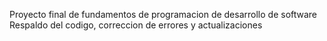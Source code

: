 Proyecto final de fundamentos de programacion de desarrollo de software
Respaldo del codigo, correccion de errores y actualizaciones
